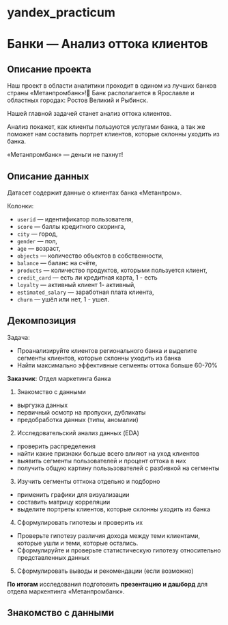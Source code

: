 # yandex_practicum
# Банки — Анализ оттока клиентов
## Описание проекта

Наш проект в области аналитики проходит в одином из лучших банков страны «Метанпромбанк»!🏦
Банк располагается в Ярославле и областных городах: Ростов Великий и Рыбинск.

Нашей главной задачей станет анализ оттока клиентов. 

Анализ покажет, как клиенты пользуются услугами банка, а так же поможет нам составить портрет клиентов, которые склонны уходить из банка.

«Метанпромбанк» — деньги не пахнут!

## Описание данных


Датасет содержит данные о клиентах банка «Метанпром». 


Колонки:

- `userid` — идентификатор пользователя,
- `score` — баллы кредитного скоринга,
- `city` — город,
- `gender` — пол,
- `age` — возраст,
- `objects` — количество объектов в собственности,
- `balance` — баланс на счёте,
- `products` — количество продуктов, которыми пользуется клиент,
- `credit_card` — есть ли кредитная карта, 1 - есть
- `loyalty` — активный клиент 1- активный,
- `estimated_salary` — заработная плата клиента,
- `churn` — ушёл или нет, 1 - ушел.


## Декомпозиция

Задача:
- Проанализируйте клиентов регионального банка и выделите сегменты клиентов, которые склонны уходить из банка
- Найти максимально эффективные сегменты оттока больше 60-70%

**Заказчик**:
Отдел маркетинга банка

1. Знакомство с данными
 - выргузка данных
 - первичный осмотр на пропуски, дубликаты
 - предобработка данных (типы, аномалии)


2. Исследовательский анализ данных (EDA)
 - проверить распределения
 - найти какие признаки больше всего влияют на уход клиентов
 - выявить сегменты пользователей и процент оттока в них
 - получить общую картину пользьзователей с разбивкой на сегменты
 
 
3. Изучить сегменты отткока отдельно и подборно
 - применить графики для визуализации
 - составить матрицу корреляции
 - выделите портреты клиентов, которые склонны уходить из банка
 
 
4. Сформулировать гипотезы и проверить их
 - Проверьте гипотезу различия дохода между теми клиентами, которые ушли и теми, которые остались.
 - Сформулируйте и проверьте статистическую гипотезу относительно представленных данных


5. Сформулировать выводы и рекомендации (если возможно)

**По итогам** исследования подготовить **презентацию и дашборд** для отдела маркентинга «Метанпромбанк».

## Знакомство с данными

